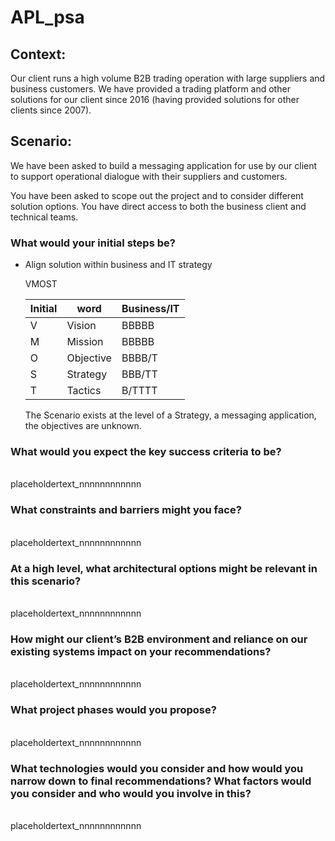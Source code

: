 # APL_psa


## Context:

Our client runs a high volume B2B trading operation with large suppliers and business customers. We have provided a trading platform and other solutions for our client since 2016 (having provided solutions for other clients since 2007). 

 

## Scenario:

We have been asked to build a messaging application for use by our client to support operational dialogue with their suppliers and customers.

You have been asked to scope out the project and to consider different solution options. You have direct access to both the business client and technical teams.

### What would your initial steps be?

* Align solution within business and IT strategy

    VMOST

    | Initial | word      | Business/IT |
    |---------|-----------|-------------|
    | V       | Vision    |  BBBBB      |
    | M       | Mission   |  BBBBB      |
    | O       | Objective |  BBBB/T     |
    | S       | Strategy  |  BBB/TT     |
    | T       | Tactics   |  B/TTTT     |

    The Scenario exists at the level of a Strategy, a messaging application, the objectives are unknown.


### What would you expect the key success criteria to be?
\
placeholdertext_nnnnnnnnnnnn

### What constraints and barriers might you face?
\
placeholdertext_nnnnnnnnnnnn

### At a high level, what architectural options might be relevant in this scenario?
\
placeholdertext_nnnnnnnnnnnn

### How might our client’s B2B environment and reliance on our existing systems impact on your recommendations?
\
placeholdertext_nnnnnnnnnnnn

### What project phases would you propose?
\
placeholdertext_nnnnnnnnnnnn

### What technologies would you consider and how would you narrow down to final recommendations? What factors would you consider and who would you involve in this? 
\
placeholdertext_nnnnnnnnnnnn


